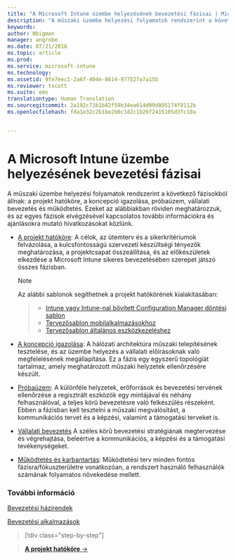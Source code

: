 ```yaml
---
title: "A Microsoft Intune üzembe helyezésének bevezetési fázisai | Microsoft Intune"
description: "A műszaki üzembe helyezési folyamatok rendszerint a következő fázisokból állnak: a projekt hatóköre, a koncepció igazolása, próbaüzem, vállalati bevezetés és működtetés."
keywords: 
author: Nbigman
manager: angrobe
ms.date: 07/21/2016
ms.topic: article
ms.prod: 
ms.service: microsoft-intune
ms.technology: 
ms.assetid: 9fe7eec1-2a6f-404e-8614-977527a7a15b
ms.reviewer: tscott
ms.suite: ems
translationtype: Human Translation
ms.sourcegitcommit: 2a192c71b1b82f59b34ea614d09d895174f8112b
ms.openlocfilehash: fda1e32c2b1be260c1d2c1b26f2415105d3fc10a


---
```



# A Microsoft Intune üzembe helyezésének bevezetési fázisai
A műszaki üzembe helyezési folyamatok rendszerint a következő fázisokból állnak: a projekt hatóköre, a koncepció igazolása, próbaüzem, vállalati bevezetés és működtetés. Ezeket az alábbiakban röviden meghatározzuk, és az egyes fázisok elvégzésével kapcsolatos további információkra és ajánlásokra mutató hivatkozásokat közlünk.

-   [A projekt hatóköre](project-scope.md): A célok, az ütemterv és a sikerkritériumok felvázolása, a kulcsfontosságú szervezeti készültségi tényezők meghatározása, a projektcsapat összeállítása, és az előkészületek elkezdése a Microsoft Intune sikeres bevezetésében szerepet játszó összes fázisban.
     > [!NOTE]           
       Az alábbi sablonok segíthetnek a projekt hatókörének kialakításában:

    >- [Intune vagy Intune-nal bővített Configuration Manager döntési sablon](https://gallery.technet.microsoft.com/Intune-or-Intune-with-900e8a78)
    >- [Tervezősablon mobilalkalmazásokhoz](https://gallery.technet.microsoft.com/Mobile-app-planning-18689d59)
    >- [Tervezősablon általános eszközkezeléshez](https://gallery.technet.microsoft.com/General-device-management-334c3792)


-   [A koncepció igazolása](proof-of-concept.md): A hálózati architektúra műszaki telepítésének tesztelése, és az üzembe helyezés a vállalati előírásoknak való megfelelésének megállapítása. Ez a fázis egy egyszerű topológiát tartalmaz, amely meghatározott műszaki helyzetek ellenőrzésére készült.  

-   [Próbaüzem](pilot.md): A különféle helyzetek, erőforrások és bevezetési tervének ellenőrzése a regisztrált eszközök egy mintájával és néhány felhasználóval, a teljes körű bevezetésre való felkészülés részeként.  Ebben a fázisban kell tesztelni a műszaki megvalósítást, a kommunikációs tervet és a képzési, valamint a támogatási terveket is.
-   [Vállalati bevezetés](enterprise-rollout.md) A széles körű bevezetési stratégiának megtervezése és végrehajtása, beleértve a kommunikációs, a képzési és a támogatási tevékenységeket.

-   [Működtetés és karbantartás](operations-and-maintenance.md): Működtetési terv minden fontos fázisra/fókuszterületre vonatkozóan, a rendszert használó felhasználók számának folyamatos növekedése mellett.

### További információ

[Bevezetési házirendek](policy-rollout.md)

[Bevezetési alkalmazások](application-rollout.md)


<!--
These should be linked to topics in the plan & design section once it is back in the TOC
## Rolling out policies and apps
These topics will help you plan for the rollout of new policies and apps:
-   **[Roll out policies](policy-rollout.md)**

-   **[Roll out apps](application-rollout.md)**
-->


>[!div class="step-by-step"]

>[**A projekt hatóköre** &rarr;](project-scope.md)  



<!--HONumber=Jul16_HO4-->


